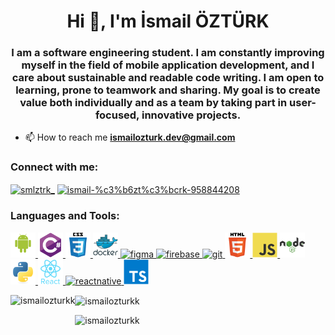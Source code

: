 
  <h1 align="center">Hi 👋, I'm İsmail ÖZTÜRK</h1>


<h3 align="center">I am a software engineering student. I am constantly improving myself in the field of mobile application development, and I care about sustainable and readable code writing. I am open to learning, prone to teamwork and sharing. My goal is to create value both individually and as a team by taking part in user-focused, innovative projects.</h3>





- 📫 How to reach me **ismailozturk.dev@gmail.com**

<h3 align="left">Connect with me:</h3>
<p align="left">
<a href="https://twitter.com/smlztrk_" target="blank"><img align="center" src="https://raw.githubusercontent.com/rahuldkjain/github-profile-readme-generator/master/src/images/icons/Social/twitter.svg" alt="smlztrk_" height="30" width="40" /></a>
<a href="https://linkedin.com/in/ismail-%c3%b6zt%c3%bcrk-958844208" target="blank"><img align="center" src="https://raw.githubusercontent.com/rahuldkjain/github-profile-readme-generator/master/src/images/icons/Social/linked-in-alt.svg" alt="ismail-%c3%b6zt%c3%bcrk-958844208" height="30" width="40" /></a>
</p>

<h3 align="left">Languages and Tools:</h3>
<p align="left"> <a href="https://developer.android.com" target="_blank" rel="noreferrer"> <img src="https://raw.githubusercontent.com/devicons/devicon/master/icons/android/android-original-wordmark.svg" alt="android" width="40" height="40"/> </a> <a href="https://www.w3schools.com/cs/" target="_blank" rel="noreferrer"> <img src="https://raw.githubusercontent.com/devicons/devicon/master/icons/csharp/csharp-original.svg" alt="csharp" width="40" height="40"/> </a> <a href="https://www.w3schools.com/css/" target="_blank" rel="noreferrer"> <img src="https://raw.githubusercontent.com/devicons/devicon/master/icons/css3/css3-original-wordmark.svg" alt="css3" width="40" height="40"/> </a> <a href="https://www.docker.com/" target="_blank" rel="noreferrer"> <img src="https://raw.githubusercontent.com/devicons/devicon/master/icons/docker/docker-original-wordmark.svg" alt="docker" width="40" height="40"/> </a> <a href="https://www.figma.com/" target="_blank" rel="noreferrer"> <img src="https://www.vectorlogo.zone/logos/figma/figma-icon.svg" alt="figma" width="40" height="40"/> </a> <a href="https://firebase.google.com/" target="_blank" rel="noreferrer"> <img src="https://www.vectorlogo.zone/logos/firebase/firebase-icon.svg" alt="firebase" width="40" height="40"/> </a> <a href="https://git-scm.com/" target="_blank" rel="noreferrer"> <img src="https://www.vectorlogo.zone/logos/git-scm/git-scm-icon.svg" alt="git" width="40" height="40"/> </a> <a href="https://www.w3.org/html/" target="_blank" rel="noreferrer"> <img src="https://raw.githubusercontent.com/devicons/devicon/master/icons/html5/html5-original-wordmark.svg" alt="html5" width="40" height="40"/> </a> <a href="https://developer.mozilla.org/en-US/docs/Web/JavaScript" target="_blank" rel="noreferrer"> <img src="https://raw.githubusercontent.com/devicons/devicon/master/icons/javascript/javascript-original.svg" alt="javascript" width="40" height="40"/> </a> <a href="https://nodejs.org" target="_blank" rel="noreferrer"> <img src="https://raw.githubusercontent.com/devicons/devicon/master/icons/nodejs/nodejs-original-wordmark.svg" alt="nodejs" width="40" height="40"/> </a> <a href="https://www.python.org" target="_blank" rel="noreferrer"> <img src="https://raw.githubusercontent.com/devicons/devicon/master/icons/python/python-original.svg" alt="python" width="40" height="40"/> </a> <a href="https://reactjs.org/" target="_blank" rel="noreferrer"> <img src="https://raw.githubusercontent.com/devicons/devicon/master/icons/react/react-original-wordmark.svg" alt="react" width="40" height="40"/> </a> <a href="https://reactnative.dev/" target="_blank" rel="noreferrer"> <img src="https://reactnative.dev/img/header_logo.svg" alt="reactnative" width="40" height="40"/> </a> <a href="https://www.typescriptlang.org/" target="_blank" rel="noreferrer"> <img src="https://raw.githubusercontent.com/devicons/devicon/master/icons/typescript/typescript-original.svg" alt="typescript" width="40" height="40"/> </a> </p>
<p>
  <img align="left" 
       src="https://github-readme-stats.vercel.app/api/top-langs?username=ismailozturkk&show_icons=true&locale=en&layout=compact&theme=dark&hide_border=true&icon_color=F8D866&title_color=00ffe1&text_color=ffffff&bg_color=1F222E"
        height="192px"
       alt="ismailozturkk" />
</p>
<p>
  <img align="center" 
            src="https://github-readme-stats.vercel.app/api?username=ismailozturkk&show_icons=true&locale=en&theme=dark&hide_border=true&icon_color=F8D866&title_color=00ffe1&text_color=ffffff&bg_color=1F222E" 
            height="192px"
            alt="ismailozturkk" />
</p>




<p align="left"> <img src="https://komarev.com/ghpvc/?username=ismailozturkk&label=Profile%20views&color=0e75b6&style=flat" alt="ismailozturkk" /> </p>

